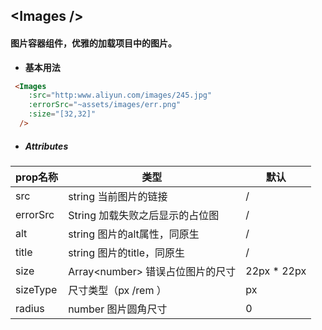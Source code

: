 ## <Images \/>
#### 图片容器组件，优雅的加载项目中的图片。

- **基本用法**
```html
 <Images
    :src="http:www.aliyun.com/images/245.jpg"
    :errorSrc="~assets/images/err.png"
    :size="[32,32]"
  />
```

- ##### Attributes
prop名称 | 类型 | 默认
---|--- | ---
src | string 当前图片的链接 | /
errorSrc | String 加载失败之后显示的占位图 | /
alt | string 图片的alt属性，同原生 | /
title | string 图片的title，同原生 | /
size | Array<number\> 错误占位图片的尺寸  | 22px * 22px
sizeType | 尺寸类型（px /rem ） | px
radius | number 图片圆角尺寸 | 0